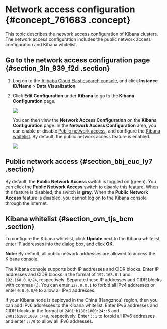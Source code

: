 # Network access configuration {#concept_761683 .concept}

This topic describes the network access configuration of Kibana clusters. The network access configuration includes the public network access configuration and Kibana whitelist.

## Go to the network access configuration page {#section_3ln_939_f2d .section}

1.  Log on to the [Alibaba Cloud Elasticsearch console](https://elasticsearch.console.aliyun.com/), and click **Instance ID/Name** \> **Data Visualization**.
2.  Click **Edit Configuration** under **Kibana** to go to the **Kibana Configuration** page.

    ![](http://static-aliyun-doc.oss-cn-hangzhou.aliyuncs.com/assets/img/216001/156231254949321_en-US.png)

    You can then view the **Network Access Configuration** on the **Kibana Configuration** page. In the **Network Access Configuration** area, you can enable or disable [Public network access](#section_bbj_euc_ly7), and configure the [Kibana whitelist](#section_ovn_tjs_bcm). By default, the public network access feature is enabled.

    ![](http://static-aliyun-doc.oss-cn-hangzhou.aliyuncs.com/assets/img/614906/156231254949791_en-US.png)


## Public network access {#section_bbj_euc_ly7 .section}

By default, the **Public Network Access** switch is toggled on \(green\). You can click the **Public Network Access** switch to disable this feature. When this feature is disabled, the switch is **gray**. When the **Public Network Access** feature is disabled, you cannot log on to the Kibana console through the Internet.

## Kibana whitelist {#section_ovn_tjs_bcm .section}

To configure the Kibana whitelist, click **Update** next to the Kibana whitelist, enter IP addresses into the dialog box, and click **OK**.

**Note:** By default, all public network addresses are allowed to access the Kibana console.

The Kibana console supports both IP addresses and CIDR blocks. Enter IP addresses and CIDR blocks in the format of `192.168.0.1` and `192.168.0.0/24`, respectively. Separate these IP addresses and CIDR blocks with commas \(,\). You can enter `127.0.0.1` to forbid all IPv4 addresses or enter `0.0.0.0/0` to allow all IPv4 addresses.

If your Kibana node is deployed in the China \(Hangzhou\) region, then you can add IPv6 addresses to the Kibana whitelist. Enter IPv6 addresses and CIDR blocks in the format of `2401:b180:1000:24::5` and `2401:b180:1000::/48`, respectively. Enter `::1` to forbid all IPv6 addresses and enter `::/0` to allow all IPv6 addresses.

